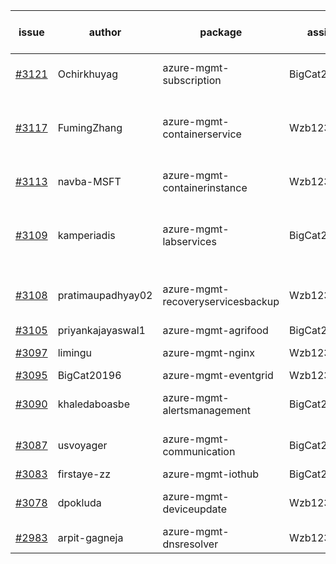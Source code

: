 | issue | author | package | assignee | bot advice | created date of issue | target release date | date from target |
| ------ | ------ | ------ | ------ | ------ | ------ | ------ | :-----: |
| [#3121](https://github.com/Azure/sdk-release-request/issues/3121) | Ochirkhuyag | azure-mgmt-subscription | BigCat20196 | close to release date.  | 08-24 | 08-29 | 2 |
| [#3117](https://github.com/Azure/sdk-release-request/issues/3117) | FumingZhang | azure-mgmt-containerservice | Wzb123456789 | new comment. close to release date.  | 08-24 | 08-26 | 0 |
| [#3113](https://github.com/Azure/sdk-release-request/issues/3113) | navba-MSFT | azure-mgmt-containerinstance | Wzb123456789 | Attention to inconsistent tag | 08-24 | 09-07 |  |
| [#3109](https://github.com/Azure/sdk-release-request/issues/3109) | kamperiadis | azure-mgmt-labservices | BigCat20196 | new comment. close to release date.  | 08-23 | 08-25 | -1 |
| [#3108](https://github.com/Azure/sdk-release-request/issues/3108) | pratimaupadhyay02 | azure-mgmt-recoveryservicesbackup | Wzb123456789 | close to release date.  MultiAPI | 08-23 | 08-25 | -1 |
| [#3105](https://github.com/Azure/sdk-release-request/issues/3105) | priyankajayaswal1 | azure-mgmt-agrifood | BigCat20196 |  | 08-22 | 09-05 |  |
| [#3097](https://github.com/Azure/sdk-release-request/issues/3097) | limingu | azure-mgmt-nginx | Wzb123456789 | new comment. | 08-18 | 08-31 |  |
| [#3095](https://github.com/Azure/sdk-release-request/issues/3095) | BigCat20196 | azure-mgmt-eventgrid | Wzb123456789 |  | 08-17 | 08-31 |  |
| [#3090](https://github.com/Azure/sdk-release-request/issues/3090) | khaledaboasbe | azure-mgmt-alertsmanagement | BigCat20196 | close to release date.  | 08-15 | 08-29 | 2 |
| [#3087](https://github.com/Azure/sdk-release-request/issues/3087) | usvoyager | azure-mgmt-communication | BigCat20196 | close to release date.  | 08-12 | 08-29 | 2 |
| [#3083](https://github.com/Azure/sdk-release-request/issues/3083) | firstaye-zz | azure-mgmt-iothub | BigCat20196 |  | 08-11 | 08-22 |  |
| [#3078](https://github.com/Azure/sdk-release-request/issues/3078) | dpokluda | azure-mgmt-deviceupdate | Wzb123456789 | new issue. new comment. | 08-09 | 08-23 |  |
| [#2983](https://github.com/Azure/sdk-release-request/issues/2983) | arpit-gagneja | azure-mgmt-dnsresolver | Wzb123456789 |  | 07-05 | 09-30 |  |
